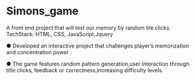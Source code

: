 # Simons_game
A front end project that will test our memory by random tile clicks.
TechStack: HTML, CSS, JavaScript,Jquery

● Developed an interactive project that challenges player’s memorization and concentration power . 

● The game features random pattern generation,user interaction through title clicks, feedback or correctness,increasing difficulty levels.
